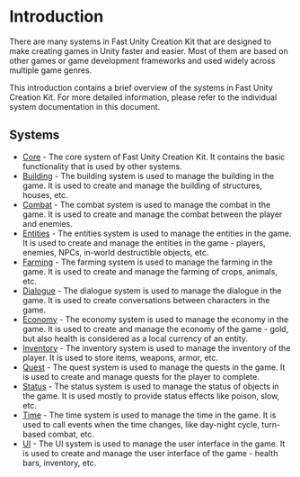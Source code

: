 # Introduction

There are many systems in Fast Unity Creation Kit that are designed to make creating games in Unity faster and easier.
Most of them are based on other games or game development frameworks and used widely across multiple game genres.

This introduction contains a brief overview of the systems in Fast Unity Creation Kit.
For more detailed information, please refer to the individual system documentation in this document.

## Systems
* [Core](SystemCore.md) - The core system of Fast Unity Creation Kit. It contains the basic functionality that is used by other systems.
* [Building](SystemBuilding.md) - The building system is used to manage the building in the game. It is used to create and manage
    the building of structures, houses, etc.
* [Combat](SystemCombat.md) - The combat system is used to manage the combat in the game. It is used to create and manage
    the combat between the player and enemies.
* [Entities](SystemEntities.md) - The entities system is used to manage the entities in the game. It is used to create and manage
    the entities in the game - players, enemies, NPCs, in-world destructible objects, etc.
* [Farming](SystemFarming.md) - The farming system is used to manage the farming in the game. It is used to create and manage
    the farming of crops, animals, etc.
* [Dialogue](SystemDialogue.md) - The dialogue system is used to manage the dialogue in the game. It is used to create
  conversations between characters in the game.
* [Economy](SystemEconomy.md) - The economy system is used to manage the economy in the game. It is used to create and manage
    the economy of the game - gold, but also health is considered as a local currency of an entity.
* [Inventory](SystemInventory.md) - The inventory system is used to manage the inventory of the player. It is used to store
  items, weapons, armor, etc.
* [Quest](SystemQuest.md) - The quest system is used to manage the quests in the game. It is used to create and manage
    quests for the player to complete.
* [Status](SystemStatus.md) - The status system is used to manage the status of objects in the game. It is used mostly to
  provide status effects like poison, slow, etc.
* [Time](SystemTime.md) - The time system is used to manage the time in the game. It is used to call events when the time
  changes, like day-night cycle, turn-based combat, etc.
* [UI](SystemUI.md) - The UI system is used to manage the user interface in the game. It is used to create and manage
    the user interface of the game - health bars, inventory, etc.